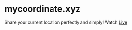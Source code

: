 mycoordinate.xyz
===========================

Share your current location perfectly and simply! Watch [Live](http://nuhil.github.io/mycoordinate.xyz/)
